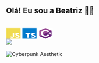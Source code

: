 ## Olá! Eu sou a Beatriz 🙋🏻



<div style="display: inline_block"><br>
  <img align="center"  height="30" width="40" src="https://raw.githubusercontent.com/devicons/devicon/master/icons/javascript/javascript-plain.svg">
  <img align="center"  height="30" width="40" src="https://raw.githubusercontent.com/devicons/devicon/master/icons/typescript/typescript-plain.svg">
  <img align="center"  height="30" width="40" src="https://raw.githubusercontent.com/devicons/devicon/master/icons/csharp/csharp-original.svg">
</div>

</div>
 <a href="https://instagram.com/bela_flores03/" target="_blank"><img src="https://img.shields.io/badge/-Instagram-%23E4405F?style=for-the-badge&logo=instagram&logoColor=white" target="_blank"></a>

 <div> 

![Cyberpunk Aesthetic](https://github.com/BeatrizFlores23/BeatrizFlores23/assets/145884902/74f49184-bf9a-435d-8e85-4d00c8cab671)





 



